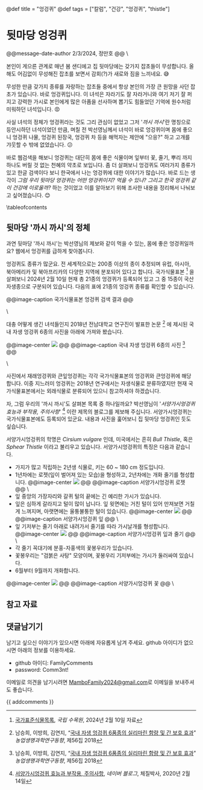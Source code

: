 @def title = "엉겅퀴"
@def tags = ["칼럼", "건강", "엉겅퀴", "thistle"]

# 뒷마당 엉겅퀴

@@message-date-author
2/3/2024, 정만호
@@
\\

본인이 게으른 관계로 매년 봄 샌디에고 집 뒷마당에는 갖가지 잡초들이 무성합니다.
올해도 어김없이 무성해진 잡초를 보면서 감회(?)가 새로와 짐을 느끼네요. :sweat_smile:

무성한 만큼 갖가지 종류를 자랑하는 잡초들 중에서 항상 본인의 가장 큰 원망을 사던 잡초가 있습니다. 
바로 엉겅퀴입니다.
이 녀석은 자라기도 잘 자라거니와 여기 저기 잘 퍼지고 강력한 가시로 본인에게 많은 아픔을 선사하며 뽑기도 힘들었던 기억에 원수처럼 미워하던 녀석입니다. :rage:

사실 녀석의 정체가 엉겅퀴라는 것도 그리 관심이 없었고 그저 '*까시 까시*'란 명칭으로 등안시하던 녀석이었던 만큼, 며칠 전 박선영님께서 녀석이 바로 엉겅퀴이며 몸에 좋으니 엉겅퀴 나물, 엉겅퀴 된장국, 엉겅퀴 차 등을 해먹자는 제안에 "으응?" 하고 고개를 갸웃할 수 밖에 없었습니다. :confused:

바로 웹검색을 해보니 엉겅퀴는 대단히 몸에 좋은 식물이며 잎부터 꽃, 줄기, 뿌리 까지 하나도 버릴 것 없는 천혜의 약초로 보입니다. 좀 더 살펴보니 엉겅퀴도 여러가지 종류가 있고 한글 검색이다 보니 한국에서 나는 엉겅퀴에 대한 이야기가 많습니다. 바로 드는 생각이 *그럼 우리 뒷마당 엉겅퀴는 어떤 엉겅퀴이지? 먹을 수 있나? 그리고 한국 엉겅퀴 같이 건강에 이로울까?* 하는 것이었고 이를 알아보기 위해 조사한 내용을 정리해서 나눠보고 싶어졌습니다. :blush:


\tableofcontents <!-- you can use \toc as well -->


## 뒷마당 '까시 까시'의 정체

과연 뒷마당 '까시 까시'는 박선영님의 제보와 같이 먹을 수 있는, 몸에 좋은 엉겅퀴일까요?
웹에서 엉겅퀴를 급하게 찾아봅니다.

엉겅퀴도 종류가 많군요.
전 세계적으로는 200종 이상의 종이 추정되며 유럽, 아시아, 북아메리카 및 북아프리카의 다양한 지역에 분포되어 있다고 합니다. 
국가식물표본 [^1] 을 살펴보니 2024년 2월 10일 현재 총 21종의 엉겅퀴가 등록되어 있고 그 중 15종이 국산 자생종으로 구분되어 있습니다.
다음의 표에 21종의 엉겅퀴 종류를 확인할 수 있습니다. 

@@image-caption
국가식물표본 엉겅퀴 검색 결과
@@
<!--\tableinput{}{/assets/misc/column/health/엉겅퀴_20240210.csv}-->

\\

대충 어떻게 생긴 녀석들인지 2018년 전남대학교 연구진이 발표한 논문 [^2] 에 제시된 국내 자생 엉겅퀴 6종의 사진을 아래에 가져와 봤습니다.

@@image-center
![](/assets/images/column/health/korean6Thistles.jpg)
@@
@@image-caption
국내 자생 엉겅퀴 6종의 사진 [^2]
@@

\\

사진에서 재래엉겅퀴와 큰잎엉겅퀴는 각각 국가식물표본의 엉겅퀴와 큰엉겅퀴에 해당합니다.
이중 지느러미 엉겅퀴는 2018년 연구에서는 자생식물로 분류하였지만 현재 국가식물표본에서는 외래식물로 분류되어 있으니 참고하셔야 하겠습니다.

자, 그럼 우리의 '까시 까시'도 살펴본 목록 중 하나일까요?
박선영님이 '*서양가시엉겅퀴 효능과 부작용, 주의사항*' [^3] 이란 제목의 블로그를 제보해 주십니다.
서양가시엉겅퀴는 국가식물표본에도 등록되어 있군요.
내용과 사진을 훑어보니 집 뒷마당 엉겅퀴인 듯도 싶습니다.

서양가시엉겅퀴의 학명은 *Cirsium vulgare* 인데, 미국에서는 흔히 *Bull Thistle*, 혹은 *Sphear Thistle* 이라고 불리우고 있습니다.
서양가시엉겅퀴의 특징은 다음과 같습니다.
* 가지가 많고 직립하는 2년생 식물로, 키는 60 ~ 180 cm 정도입니다.
* 1년차에는 로젯(잎이 벌어져 있는 모습)을 형성하고, 2년차에는 개화 줄기를 형성합니다.
  @@image-center
  ![](/assets/images/column/health/bull_thistle_cirsium_vulgare_big_rosette_small.jpg)
  @@
  @@image-caption
  서양가시엉겅퀴 로젯
  @@
\\
* 잎 중앙의 가장자리와 갈퀴 털의 끝에는 긴 예리한 가시가 있습니다.
* 잎은 심하게 갈라지고 털이 많이 납니다. 잎 윗면에는 거친 털이 있어 만져보면 거칠게 느껴지며, 아랫면에는 울퉁불퉁한 털이 있습니다.
  @@image-center
  ![](/assets/images/column/health/bullThistleLeaf.jpg)
  @@
  @@image-caption
  서양가시엉겅퀴 잎
  @@
  \\
* 잎 기저부는 줄기 아래로 내려가서 줄기를 따라 가시날개를 형성합니다.
  @@image-center
  ![](/assets/images/column/health/bull_thistle_stem_ja.webp)
  @@
  @@image-caption
  서양가시엉겅퀴 잎과 줄기
  @@
  \\
* 각 줄기 꼭대기에 분홍-자홍색의 꽃봉우리가 있습니다.
* 꽃봉우리는 "검붉은 사탕" 모양이며, 꽃봉우리 기저부에는 가시가 둘러싸여 있습니다.
* 6월부터 9월까지 개화합니다.

@@image-center
![](/assets/images/column/health/bull_thistle_cirsium_vulgare_flower.jpg)
@@
@@image-caption
서양가시엉겅퀴 꽃
@@
\\



   

     




 


## 참고 자료

[^1]: [국가표준식물목록](http://www.nature.go.kr/kpni/SubIndex.do), *국립 수목원*, 2024년 2월 10일 자료

[^2]: 남승희, 이방희, 김연지, “[국내 자생 엉겅퀴 6품종의 실리마린 함량 및 간 보호 효과](https://www.etals.org/archive/view_article?pid=tals-56-0-55)” *농업생명과학연구동향*, 제56집 2018

[^3]: [서양가시엉겅퀴 효능과 부작용, 주의사항](https://m.blog.naver.com/dongmu61/221808634940), *네이버 블로그*, 체질박사, 2020년 2월 14일

[^4]: [How Does Exercise Affect Blood Pressure?](https://www.healthline.com/health/blood-pressure-after-exercise), Medically reviewed by Deborah Weatherspoon, Ph.D., MSN — By Carly Vandergriendt — Updated on February 10, 2023

[^5]: Jari A. Laukkanen, MD, PhD; Tanjaniina Laukkanen, MSc; Setor K. Kunutsor, MD, PhD, "[Cardiovascular and Other Health Benefits of Sauna Bathing: A Review of the Evidence](https://www.mayoclinicproceedings.org/article/S0025-6196(18)30275-1/fulltext)", *Mayo Clinic Proceedings*, VOLUME 93, ISSUE 8, P1111-1121, AUGUST 2018

[^6]: Juhani Smolander, Veikko Louhevaara, "[EFFECT OF HEAT STRESS ON SKIN AND MUSCLE BLOOD FLOW DURING DYNAMIC HAND-GRIP EXERCISE](https://pubmed.ncbi.nlm.nih.gov/1396649/)", *European Journal of Applied Physiology and Occupational Physiology* · February 1992

[^7]: Devan E. Haney, Abigail Owen, Jennifer S. Fargo, Samantha N. Harrison, Margaret K. Chevalier, Christina A. Buchanan, Lance C. Dalleck, "[Health-Related Benefits of Exercise Training with a Sauna Suit](https://ijrep.org/health-related-benefits-of-exercise-training-with-a-sauna-suit-a-randomized-controlled-trial/)", *International Journal of Research in Exercise Physiology* - December 2017

[^8]: Ignacio Bartolomé, Jesús Siquier-Coll, Mario Pérez-Quintero, María Concepción Robles-Gil, Diego Muñoz, Marcos Maynar-Mariño, "[Effect of Handgrip Training in Extreme Heat on the Development of Handgrip Maximal Isometric Strength among Young Males](https://pubmed.ncbi.nlm.nih.gov/34069110/)", Int J Environ Res Public Health. 2021 May 14;18(10):5240. doi: 10.3390/ijerph18105240. PMID: 34069110; PMCID: PMC8156655.

## 댓글남기기

남기고 싶으신 이야기가 있으시면 아래에 자유롭게 남겨 주세요. github 아이디가 없으시면 아래의 정보를 이용하세요.

* github 아이디: FamilyComments
* password: Comm3nt!

이메일로 의견을 남기시려면 [MamboFamily2024@gmail.com](mailto:MamboFamily2024@gmail.com)로 이메일을 보내주셔도 좋습니다.

{{ addcomments }}